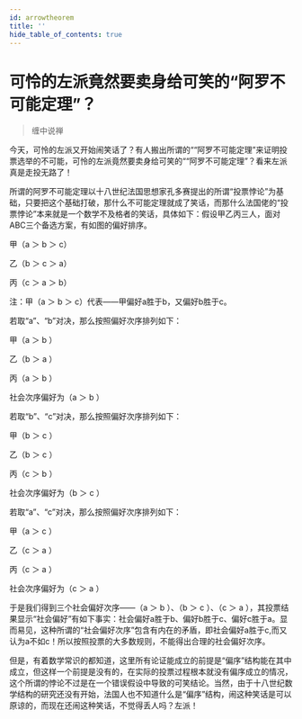 ```yaml
---
id: arrowtheorem
title: ''
hide_table_of_contents: true
---
```


# 可怜的左派竟然要卖身给可笑的“阿罗不可能定理”？ 

> 缠中说禅

今天，可怜的左派又开始闹笑话了？有人搬出所谓的““阿罗不可能定理”来证明投票选举的不可能，可怜的左派竟然要卖身给可笑的““阿罗不可能定理”？看来左派真是走投无路了！ 

所谓的阿罗不可能定理以十八世纪法国思想家孔多赛提出的所谓“投票悖论”为基础，只要把这个基础打破，那什么不可能定理就成了笑话，而那什么法国佬的“投票悖论”本来就是一个数学不及格者的笑话，具体如下：假设甲乙丙三人，面对ABC三个备选方案，有如图的偏好排序。 

甲（a ＞ b ＞ c） 

乙（b ＞ c ＞ a） 

丙（c ＞ a ＞ b） 

注：甲（a ＞ b ＞ c）代表——甲偏好a胜于b，又偏好b胜于c。 

若取“a”、“b”对决，那么按照偏好次序排列如下： 

甲（a ＞ b ） 

乙（b ＞ a ） 

丙（a ＞ b ） 

社会次序偏好为（a ＞ b ） 

若取“b”、“c”对决，那么按照偏好次序排列如下： 

甲（b ＞ c ） 

乙（b ＞ c ） 

丙（c ＞ b ） 

社会次序偏好为（b ＞ c ） 

若取“a”、“c”对决，那么按照偏好次序排列如下： 

甲（a ＞ c ） 

乙（c ＞ a ） 

丙（c ＞ a ） 

社会次序偏好为（c ＞ a ） 

于是我们得到三个社会偏好次序——（a ＞ b ）、（b ＞ c ）、（c ＞ a ），其投票结果显示“社会偏好”有如下事实：社会偏好a胜于b、偏好b胜于c、偏好c胜于a。显而易见，这种所谓的“社会偏好次序”包含有内在的矛盾，即社会偏好a胜于c,而又认为a不如c！所以按照投票的大多数规则，不能得出合理的社会偏好次序。 

但是，有着数学常识的都知道，这里所有论证能成立的前提是“偏序”结构能在其中成立，但这样一个前提是没有的，在实际的投票过程根本就没有偏序成立的情况，这个所谓的悖论不过是在一个错误假设中导致的可笑结论。当然，由于十八世纪数学结构的研究还没有开始，法国人也不知道什么是“偏序”结构，闹这种笑话是可以原谅的，而现在还闹这种笑话，不觉得丢人吗？左派！
